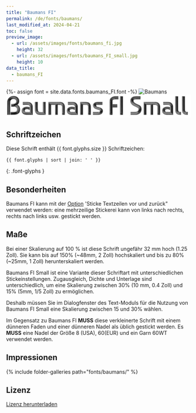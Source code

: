 ```yaml
---
title: "Baumans FI"
permalink: /de/fonts/baumans/
last_modified_at: 2024-04-21
toc: false
preview_image:
  - url: /assets/images/fonts/baumans_fi.jpg
    height: 32
  - url: /assets/images/fonts/baumans_FI_small.jpg
    height: 10
data_title:
  - baumans_FI
---
```

{%- assign font = site.data.fonts.baumans_FI.font -%}
![Baumans](/assets/images/fonts/baumans_fi.jpg)
![Baumans](/assets/images/fonts/baumans_FI_small.jpg)

## Schriftzeichen

Diese Schrift enthält  {{ font.glyphs.size }} Schriftzeichen:

```
{{ font.glyphs | sort | join: ' ' }}
```
{: .font-glyphs }
 
## Besonderheiten

Baumans FI kann mit der [Option](https://inkstitch.org/de/docs/lettering/#optionen) 'Sticke Textzeilen vor und zurück" verwendet werden: eine mehrzeilige Stickerei kann von links nach rechts, rechts nach links usw. gestickt werden.

## Maße

Bei einer Skalierung auf 100 % ist diese Schrift ungefähr 32 mm hoch (1.25 Zoll).
Sie kann bis auf 150% (~48mm, 2 Zoll) hochskaliert und bis zu 80% (~25mm, 1 Zoll) herunterskaliert werden.

Baumans FI Small ist eine Variante dieser Schriftart mit unterschiedlichen Stickeinstellungen. Zugausgleich, Dichte und Unterlage sind unterschiedlich, um eine Skalierung zwischen 30% (10 mm, 0.4 Zoll) und 15% (5mm, 1/5 Zoll) zu ermöglichen.

Deshalb müssen Sie im Dialogfenster des Text-Moduls für die Nutzung von Baumans FI Small  eine Skalierung zwischen 15 und 30% wählen.

Im Gegensatz zu Baumans FI **MUSS** diese verkleinerte Schrift mit einem dünneren Faden und einer dünneren Nadel als üblich gestickt werden. Es **MUSS** eine Nadel der Größe 8 (USA), 60(EUR) und ein Garn 60WT verwendet werden.

## Impressionen

{% include folder-galleries path="fonts/baumans/" %}

## Lizenz

[Lizenz herunterladen](https://github.com/inkstitch/inkstitch/tree/main/fonts/baumans_FI/LICENSE)
